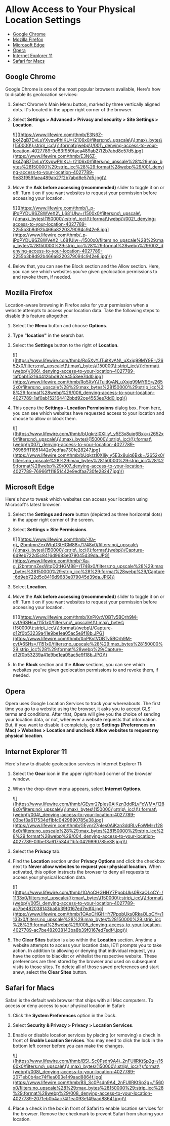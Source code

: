 # Allow Access to Your Physical Location Settings

* [Google Chrome](browser-location.md#google-chrome)
* [Mozilla Firefox](browser-location.md#mozilla-firefox)
* [Microsoft Edge](browser-location.md#microsoft-edge)
* [Opera](browser-location.md#opera)
* [Internet Explorer 11](browser-location.md#internet-explorer-11)
* [Safari for Macs](browser-location.md#safari-for-macs)

## Google Chrome

Google Chrome is one of the most popular browsers available, Here's how to disable its geolocation services:

1. Select Chrome's Main Menu button, marked by three vertically aligned dots. It's located in the upper right corner of the browser.
2. Select **Settings &gt; Advanced &gt; Privacy and security &gt; Site Settings &gt; Location**.

   !\[\]\([https://www.lifewire.com/thmb/E3N6Z-bk4ZgB7DvLuYXvpwPhIKU=/2106x0/filters:no\_upscale\(\):max\_bytes\(150000\):strip\_icc\(\):format\(webp\)/001\_denying-access-to-your-location-4027789-9e83f959faea489ab27f2b7abd8e57d5.jpg](https://www.lifewire.com/thmb/E3N6Z-bk4ZgB7DvLuYXvpwPhIKU=/2106x0/filters:no_upscale%28%29:max_bytes%28150000%29:strip_icc%28%29:format%28webp%29/001_denying-access-to-your-location-4027789-9e83f959faea489ab27f2b7abd8e57d5.jpg)\)

3. Move the **Ask before accessing \(recommended\)** slider to toggle it on or off. Turn it on if you want websites to request your permission before accessing your location.

   !\[\]\([https://www.lifewire.com/thmb/\_p-jPoPYDU9SZ8WVeX2\_L681UIw=/1500x0/filters:no\_upscale\(\):max\_bytes\(150000\):strip\_icc\(\):format\(webp\)/002\_denying-access-to-your-location-4027789-2255b3b8d92b466a8220379094c942e8.jpg](https://www.lifewire.com/thmb/_p-jPoPYDU9SZ8WVeX2_L681UIw=/1500x0/filters:no_upscale%28%29:max_bytes%28150000%29:strip_icc%28%29:format%28webp%29/002_denying-access-to-your-location-4027789-2255b3b8d92b466a8220379094c942e8.jpg)\)

4. Below that, you can see the Block section and the Allow section. Here, you can see which websites you've given geolocation permissions to and revoke them, if needed.

## Mozilla Firefox

Location-aware browsing in Firefox asks for your permission when a website attempts to access your location data. Take the following steps to disable this feature altogether.

1. Select the **Menu** button and choose **Options**.
2. Type **"location"** in the search bar.
3. Select the **Settings** button to the right of **Location**.

   !\[\]\([https://www.lifewire.com/thmb/Ro5XvYJTuitKyAN\_uXxjq99MY9E=/2652x0/filters:no\_upscale\(\):max\_bytes\(150000\):strip\_icc\(\):format\(webp\)/006\_denying-access-to-your-location-4027789-1af0ab152164412bbd92ce4553ee7dd0.jpg](https://www.lifewire.com/thmb/Ro5XvYJTuitKyAN_uXxjq99MY9E=/2652x0/filters:no_upscale%28%29:max_bytes%28150000%29:strip_icc%28%29:format%28webp%29/006_denying-access-to-your-location-4027789-1af0ab152164412bbd92ce4553ee7dd0.jpg)\)

4. This opens the **Settings - Location Permissions** dialog box. From here, you can see which websites have requested access to your location and choose to allow or block them.

   !\[\]\([https://www.lifewire.com/thmb/bUqkrzI0XIliy\_y5E3x8uiq6Bxk=/2652x0/filters:no\_upscale\(\):max\_bytes\(150000\):strip\_icc\(\):format\(webp\)/007\_denying-access-to-your-location-4027789-76966ff11851442e9edfaa730fe28247.jpg](https://www.lifewire.com/thmb/bUqkrzI0XIliy_y5E3x8uiq6Bxk=/2652x0/filters:no_upscale%28%29:max_bytes%28150000%29:strip_icc%28%29:format%28webp%29/007_denying-access-to-your-location-4027789-76966ff11851442e9edfaa730fe28247.jpg)\)

## Microsoft Edge

Here's how to tweak which websites can access your location using Microsoft's latest browser.

1. Select the **Settings and more** button \(depicted as three horizontal dots\) in the upper right corner of the screen.
2. Select **Settings &gt; Site Permissions**.

   !\[\]\([https://www.lifewire.com/thmb/-Xa-g\_j2bmtmnZexWtqD3tHGM88=/1748x0/filters:no\_upscale\(\):max\_bytes\(150000\):strip\_icc\(\):format\(webp\)/Capture-6d9eb722d5c8416d9683e079045d39da.JPG](https://www.lifewire.com/thmb/-Xa-g_j2bmtmnZexWtqD3tHGM88=/1748x0/filters:no_upscale%28%29:max_bytes%28150000%29:strip_icc%28%29:format%28webp%29/Capture-6d9eb722d5c8416d9683e079045d39da.JPG)\)

3. Select **Location**.
4. Move the **Ask before accessing \(recommended\)** slider to toggle it on or off. Turn it on if you want websites to request your permission before accessing your location.

   !\[\]\([https://www.lifewire.com/thmb/XnPKvtVOBTv5BOrh9M-cvfA6SHs=/1151x0/filters:no\_upscale\(\):max\_bytes\(150000\):strip\_icc\(\):format\(webp\)/Capture-d12f0b53239a41e9be1ea05ac5e9f18b.JPG](https://www.lifewire.com/thmb/XnPKvtVOBTv5BOrh9M-cvfA6SHs=/1151x0/filters:no_upscale%28%29:max_bytes%28150000%29:strip_icc%28%29:format%28webp%29/Capture-d12f0b53239a41e9be1ea05ac5e9f18b.JPG)\)

5. In the **Block** section and the **Allow** sections, you can see which websites you've given geolocation permissions to and revoke them, if needed.

## Opera

Opera uses Google Location Services to track your whereabouts. The first time you go to a website using the browser, it asks you to accept GLS' terms and conditions. After that, Opera will give you the choice of sending your location data, or not, whenever a website requests that information. But, if you want to disable it completely, go to **Settings \(Preferences on Mac\) &gt; Websites &gt; Location and uncheck Allow websites to request my physical location**.

## Internet Explorer 11

Here's how to disable geolocation services in Internet Explorer 11:

1. Select the **Gear** icon in the upper right-hand corner of the browser window.
2. When the drop-down menu appears, select **Internet Options**.

   !\[\]\([https://www.lifewire.com/thmb/GEynr27pIes0AiKzn3ddRLvFoWM=/1288x0/filters:no\_upscale\(\):max\_bytes\(150000\):strip\_icc\(\):format\(webp\)/004\_denying-access-to-your-location-4027789-03bef3a617534df1bfc0429890785e38.jpg](https://www.lifewire.com/thmb/GEynr27pIes0AiKzn3ddRLvFoWM=/1288x0/filters:no_upscale%28%29:max_bytes%28150000%29:strip_icc%28%29:format%28webp%29/004_denying-access-to-your-location-4027789-03bef3a617534df1bfc0429890785e38.jpg)\)

3. Select the **Privacy** tab.
4. Find the **Location** section under **Privacy Options** and click the checkbox next to **Never allow websites to request your physical location**. When activated, this option instructs the browser to deny all requests to access your physical location data.

   !\[\]\([https://www.lifewire.com/thmb/1OAoCHGHHY7PpobUks0RkaOLoCY=/1133x0/filters:no\_upscale\(\):max\_bytes\(150000\):strip\_icc\(\):format\(webp\)/005\_denying-access-to-your-location-4027789-ac7be482038143ba8b39f0167ed7edf4.jpg](https://www.lifewire.com/thmb/1OAoCHGHHY7PpobUks0RkaOLoCY=/1133x0/filters:no_upscale%28%29:max_bytes%28150000%29:strip_icc%28%29:format%28webp%29/005_denying-access-to-your-location-4027789-ac7be482038143ba8b39f0167ed7edf4.jpg)\)

5. The **Clear Sites** button is also within the **Location** section. Anytime a website attempts to access your location data, IE11 prompts you to take action. In addition to allowing or denying that individual request, you have the option to blacklist or whitelist the respective website. These preferences are then stored by the browser and used on subsequent visits to those sites. To delete all of those saved preferences and start anew, select the **Clear Sites** button.

## Safari for Macs

Safari is the default web browser that ships with all Mac computers. To access or deny access to your physical location in Safari:

1. Click the **System Preferences** option in the Dock.
2. Select **Security & Privacy &gt; Privacy &gt; Location Services**.
3. Enable or disable location services by placing \(or removing\) a check in front of **Enable Location Services**. You may need to click the lock in the bottom left corner before you can make the changes.

   !\[\]\([https://www.lifewire.com/thmb/BS\_Sc0Psdn9A4\_2nFUIlRKtSp2g=/1560x0/filters:no\_upscale\(\):max\_bytes\(150000\):strip\_icc\(\):format\(webp\)/008\_denying-access-to-your-location-4027789-2071eb0b4ac74f1ea093e149aad8864f.jpg](https://www.lifewire.com/thmb/BS_Sc0Psdn9A4_2nFUIlRKtSp2g=/1560x0/filters:no_upscale%28%29:max_bytes%28150000%29:strip_icc%28%29:format%28webp%29/008_denying-access-to-your-location-4027789-2071eb0b4ac74f1ea093e149aad8864f.jpg)\)

4. Place a check in the box in front of Safari to enable location services for the browser. Remove the checkmark to prevent Safari from sharing your location.

